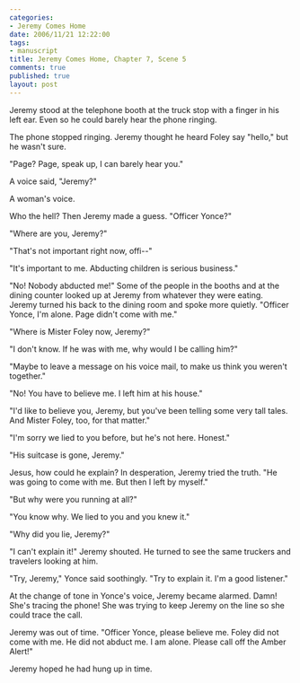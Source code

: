 ```yaml
--- 
categories: 
- Jeremy Comes Home
date: 2006/11/21 12:22:00
tags: 
- manuscript
title: Jeremy Comes Home, Chapter 7, Scene 5
comments: true
published: true
layout: post
---
```


Jeremy stood at the telephone booth at the truck stop with a finger in his left ear.  Even so he could barely hear the phone ringing.

The phone stopped ringing.  Jeremy thought he heard Foley say "hello," but he wasn't sure.

"Page?  Page, speak up, I can barely hear you."

A voice said, "Jeremy?"

A woman's voice.

Who the hell?  Then Jeremy made a guess.  "Officer Yonce?"

"Where are you, Jeremy?"

"That's not important right now, offi--"

"It's important to me.  Abducting children is serious business."

"No!  Nobody abducted me!"  Some of the people in the booths and at the dining counter looked up at Jeremy from whatever they were eating.  Jeremy turned his back to the dining room and spoke more quietly.  "Officer Yonce, I'm alone.  Page didn't come with me."

"Where is Mister Foley now, Jeremy?"

"I don't know.  If he was with me, why would I be calling him?"

"Maybe to leave a message on his voice mail, to make us think you weren't together."

"No!  You have to believe me.  I left him at his house."

"I'd like to believe you, Jeremy, but you've been telling some very tall tales.  And Mister Foley, too, for that matter."

"I'm sorry we lied to you before, but he's not here.  Honest."

"His suitcase is gone, Jeremy."

Jesus, how could he explain?  In desperation, Jeremy tried the truth.  "He was going to come with me.  But then I left by myself."

"But why were you running at all?"

"You know why.  We lied to you and you knew it."

"Why did you lie, Jeremy?"

"I can't explain it!" Jeremy shouted.  He turned to see the same truckers and travelers looking at him.

"Try, Jeremy," Yonce said soothingly.  "Try to explain it.  I'm a good listener."

At the change of tone in Yonce's voice, Jeremy became alarmed.  Damn!  She's tracing the phone!  She was trying to keep Jeremy on the line so she could trace the call.

Jeremy was out of time.  "Officer Yonce, please believe me.  Foley did not come with me.  He did not abduct me.  I am alone.  Please call off the Amber Alert!"

Jeremy hoped he had hung up in time.
